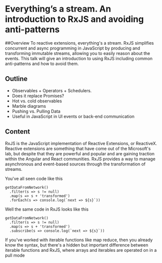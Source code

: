 # Everything’s a stream. An introduction to RxJS and avoiding anti-patterns 


##Overview
To reactive extensions, everything's a stream. RxJS simplifies concurrent and async programming in JavaScript by producing and transforming immutable streams, allowing you to easily reason about the events. This talk will give an introduction to using RxJS including common anti-patterns and how to avoid them. 

## Outline

* Observables + Operators + Schedulers.
* Does it replace Promises?
* Hot vs. cold observables
* Marble diagrams
* Pushing vs. Pulling Data
* Useful in JavaScript in UI events or back-end communication

## Content

RxJS is the JavaScript implementation of Reactive Extensions, or ReactiveX. Reactive extensions are something that have come out of the Microsoft's lab, but despite that they are powerful and popular and are gaining traction within the Angular and React communities. RxJS provides a way to manage asynchronous and event-based sources through the transformation of streams.

You've all seen code like this

```
getDataFromNetwork()
  .filter(s => s != null)
  .map(s => s + 'transformed')
  .forEach(s => console.log(`next => ${s}`))
```

Well the same code in RxJS looks like this

```
getDataFromNetwork()
  .filter(s => s != null)
  .map(s => s + 'transformed')
  .subscribe(s => console.log(`next => ${s}`))
```

If you've worked with iterable functions like map reduce, then you already know the syntax, but there's a hidden but important difference between iterable functions and RxJS, where arrays and iterables are operated on in a pull mode